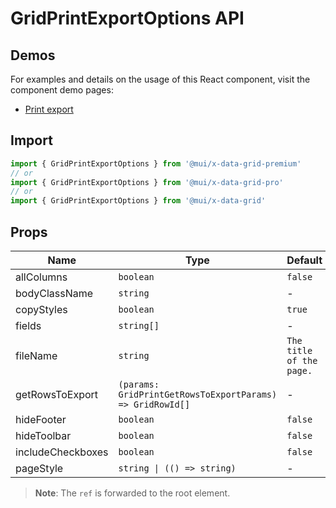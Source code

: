 # GridPrintExportOptions API

## Demos

For examples and details on the usage of this React component, visit the component demo pages:

- [Print export](/x/react-data-grid/export/#print-export)

## Import

```jsx
import { GridPrintExportOptions } from '@mui/x-data-grid-premium'
// or
import { GridPrintExportOptions } from '@mui/x-data-grid-pro'
// or
import { GridPrintExportOptions } from '@mui/x-data-grid'
```

## Props

| Name | Type | Default | Required | Description |
|------|------|---------|----------|-------------|
| allColumns | `boolean` | `false` | No |  |
| bodyClassName | `string` | - | No |  |
| copyStyles | `boolean` | `true` | No |  |
| fields | `string[]` | - | No |  |
| fileName | `string` | `The title of the page.` | No |  |
| getRowsToExport | `(params: GridPrintGetRowsToExportParams) => GridRowId[]` | - | No |  |
| hideFooter | `boolean` | `false` | No |  |
| hideToolbar | `boolean` | `false` | No |  |
| includeCheckboxes | `boolean` | `false` | No |  |
| pageStyle | `string \| (() => string)` | - | No |  |

> **Note**: The `ref` is forwarded to the root element.